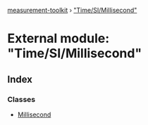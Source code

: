 [measurement-toolkit](../README.md) › ["Time/SI/Millisecond"](_time_si_millisecond_.md)

# External module: "Time/SI/Millisecond"

## Index

### Classes

* [Millisecond](../classes/_time_si_millisecond_.millisecond.md)
